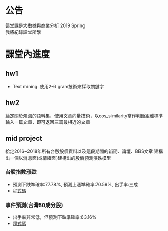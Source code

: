 # 公告
這堂課是大數據與商業分析 2019 Spring\
我將紀錄課堂所學

# 課堂內進度
## hw1
* Text mining: 使用2-6 gram技術來採取關鍵字

## hw2
給定關於鴻海的語料集，使用文章向量技術，以cos_similarity當作判斷距離標準
輸入一篇文章，即可返回三篇最相近的文章

## mid project
給定2016~2018年所有台股股價資料以及這段期間的新聞、論壇、BBS文章
建構出一個以消息面(或情緒面)建構出的股價預測漲跌模型

### 台股指數漲跌
* 預測下跌準確率:77.78%, 預測上漲準確率:70.59%, 出手率:三成
* [程式碼](https://github.com/ga877439/Big_data_analytics/blob/master/mid%20project/ipy/%E7%A8%8B%E5%BC%8F%E7%A2%BC%E7%B5%B1%E6%95)

### 事件預測(台灣50成分股)
* 出手率非常低，但預測下跌準確率:63.16%
* [程式碼](https://github.com/ga877439/Big_data_analytics/blob/master/mid%20project/ipy/event_detection.ipynb)

